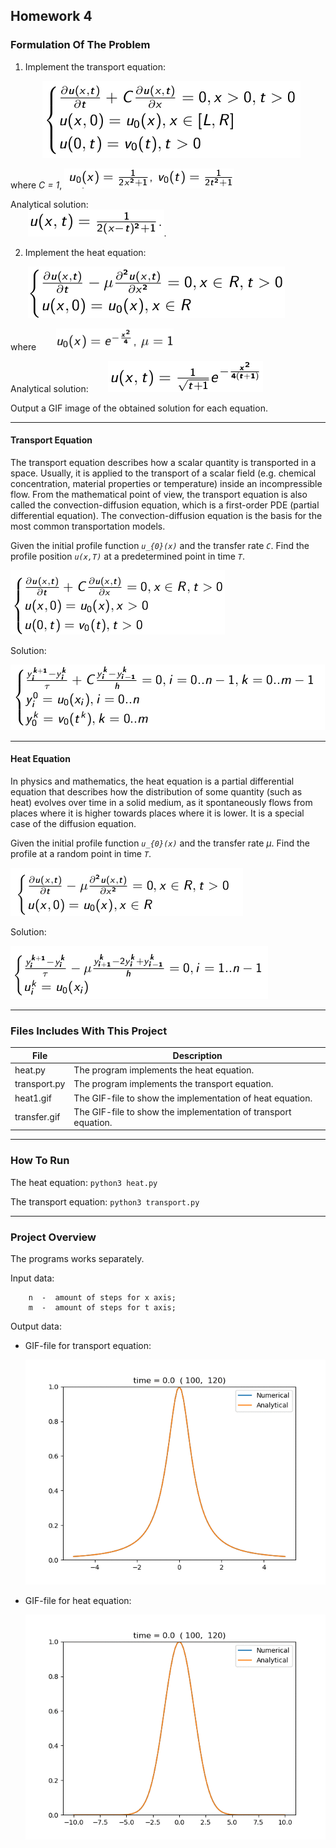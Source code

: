 ## Homework 4

### Formulation Of The Problem

  1. Implement the transport equation:

      &nbsp;&nbsp;&nbsp;&nbsp;&nbsp;&nbsp;  ![Equation](../pics/eq17.png)

where *C = 1*, ![Equation](../pics/eq18.png)

Analytical solution:     
&nbsp;&nbsp;&nbsp;&nbsp;&nbsp;&nbsp; ![Equation](../pics/eq19.png).


  2. Implement the heat equation:

&nbsp;&nbsp;&nbsp;&nbsp;&nbsp;&nbsp; ![Equation](../pics/eq21.png)

where  &nbsp;&nbsp;&nbsp;&nbsp;&nbsp;&nbsp; ![Equation](../pics/eq23.png)

Analytical solution:   &nbsp;&nbsp;&nbsp;&nbsp;&nbsp;&nbsp;     ![Equation](../pics/eq24.png)


Output a GIF image of the obtained solution for each equation.

----------------

#### Transport Equation

The transport equation describes how a scalar quantity is transported in a space. Usually, it is applied to the transport of a scalar field (e.g. chemical concentration, material properties or temperature) inside an incompressible flow. From the mathematical point of view, the transport equation is also called the convection-diffusion equation, which is a first-order PDE (partial differential equation). The convection-diffusion equation is the basis for the most common transportation models.

Given the initial profile function *`u_{0}(x)`* and the transfer rate *`C`*. Find the profile position *`u(x,T)`* at a predetermined point in time *`T`*.

![Equation](../pics/eq25.png)

Solution:

![Equation](../pics/eq26.png)

----------------

#### Heat Equation 
In physics and mathematics, the heat equation is a partial differential equation that describes how the distribution of some quantity (such as heat) evolves over time in a solid medium, as it spontaneously flows from places where it is higher towards places where it is lower. It is a special case of the diffusion equation.

Given the initial profile function *`u_{0}(x)`* and the transfer rate *&mu;*. Find the profile at a random point in time *`T`*.

![Equation](../pics/eq27.png)

Solution:

![Equation](../pics/eq28.png)

----------------

### Files Includes With This Project
  File              | Description
  -------------     | -------------
  heat.py           | The program implements the heat equation.
  transport.py      | The program implements the transport equation.
  heat1.gif         | The GIF-file to show the implementation of heat equation.
  transfer.gif      | The GIF-file to show the implementation of transport equation.
  
----------------

### How To Run
The heat equation:   ```python3 heat.py```

The transport equation:     ```python3 transport.py```

----------------

### Project Overview 
        
The programs works separately. 
 
Input data:

        n  -  amount of steps for x axis;
        m  -  amount of steps for t axis;
        
        
Output data:

  * GIF-file for transport equation:
  
    ![Equation](./Gifs/transfer1.gif)
    
  * GIF-file for heat equation:
  
    ![Equation](./Gifs/heat1.gif)

